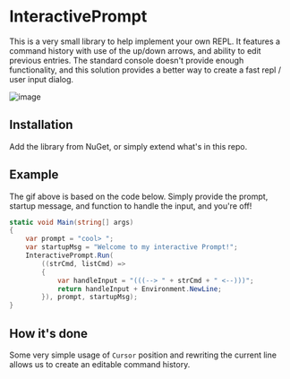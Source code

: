 # InteractivePrompt

This is a very small library to help implement your own REPL. It features a command history with use of the up/down arrows, and ability to edit previous entries. The standard console doesn't provide enough functionality, and this solution provides a better way to create a fast repl / user input dialog.

![image](http://cint.io/interactiveprompt.gif)

## Installation
Add the library from NuGet, or simply extend what's in this repo.

## Example
The gif above is based on the code below.  Simply provide the prompt, startup message, and function to handle the input, and you're off!

```c#
static void Main(string[] args)
{
    var prompt = "cool> ";
    var startupMsg = "Welcome to my interactive Prompt!";
    InteractivePrompt.Run(
        ((strCmd, listCmd) =>
        {
            var handleInput = "(((--> " + strCmd + " <--)))";
            return handleInput + Environment.NewLine;
        }), prompt, startupMsg);
}
```
## How it's done
Some very simple usage of `Cursor` position and rewriting the current line allows us to create an editable command history.
